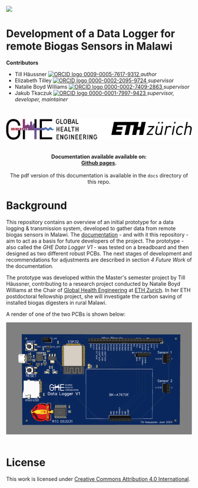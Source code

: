 <!-- badges: start -->

[![](https://img.shields.io/badge/License-CC_BY_4.0-lightgrey.svg)](https://creativecommons.org/licenses/by/4.0/)

<!-- badges: end -->

<h1>Development of a Data Logger for remote Biogas Sensors in Malawi</h1>

<b>Contributors</b>  
- Till Häussner <a href="https://orcid.org/0009-0005-7617-9312">
<img alt="ORCID logo" src="https://info.orcid.org/wp-content/uploads/2019/11/orcid_16x16.png" width="16" height="16" /> 0009-0005-7617-9312
</a> *author*  
- Elizabeth Tilley <a href="https://orcid.org/0000-0002-2095-9724">
<img alt="ORCID logo" src="https://info.orcid.org/wp-content/uploads/2019/11/orcid_16x16.png" width="16" height="16" /> 0000-0002-2095-9724
</a> *supervisor*  
- Natalie Boyd Williams <a href="https://orcid.org/0000-0002-7409-2863">
<img alt="ORCID logo" src="https://info.orcid.org/wp-content/uploads/2019/11/orcid_16x16.png" width="16" height="16" /> 0000-0002-7409-2863
</a> *supervisor*  
- Jakub Tkaczuk <a href="https://orcid.org/0000-0001-7997-9423">
<img alt="ORCID logo" src="https://info.orcid.org/wp-content/uploads/2019/11/orcid_16x16.png" width="16" height="16" /> 0000-0001-7997-9423
</a> *supervisor, developer, maintainer*


<br>
<p align="middle"> 
<img src="docs/images/ETH_GHE_logo.svg" width=600>
<br><br>
<br>
<b>Documentation available available on:<br \>
<a href="https://global-health-engineering.github.io/GHE-data-logger/">Github pages</a>.
</b>
<br><br>
The pdf version of this documentation is available in the <code>docs</code> directory of this repo.
</p>

# Background

This repository contains an overview of an initial prototype for a data logging & transmission system, developed to gather data from remote biogas sensors in Malawi. The <a href="https://global-health-engineering.github.io/GHE-data-logger/">documentation</a> - and with it this repository - aim to act as a basis for future developers of the project. The prototype - also called the *GHE Data Logger V1* - was tested on a breadboard and then designed as two different robust PCBs. The next stages of development and recommendations for adjustments are described in section *4 Future Work* of the documentation. 

The prototype was developed within the Master's semester project by Till Häussner, contributing to a research project conducted by Natalie Boyd Williams at the Chair of [Global Health Engineering](https://ghe.ethz.ch/) at [ETH Zurich](https://ethz.ch/en.html). In her ETH postdoctoral fellowship project, she will investigate the carbon saving of installed biogas digesters in rural Malawi.

A render of one of the two PCBs is shown below:
<br>
<p align="middle"> 
<img src="docs/images/GHE_datalogger_V1_3Dview4.png" width=800>
<br><br>

# License

This work is licensed under [Creative Commons Attribution 4.0
International](https://github.com/Global-Health-Engineering/GHE-data-logger/blob/main/LICENSE.md).
